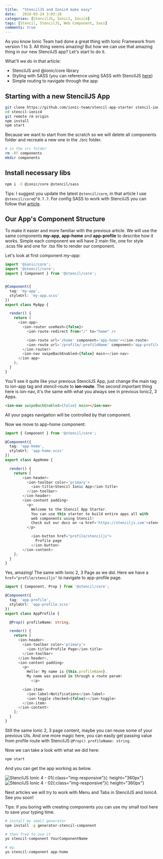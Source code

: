 ```yaml
---
title:  "StencilJS and Ionic4 make easy"
date:   2018-03-24 3:03:18
categories: [StencilJS, Ionic2, Ionic4]
tags: [Stencil, StencilJS, Web Component, Sass]
comments: true
---
```


As you know Ionic Team had done a great thing with Ionic Framework from version 1 to 3. All thing seems amazing! But how we can use that amazing thing in our new StencilJS app? Let's start to do it.

What'll we do in that article:
- StencilJS and @ionic/core library
- Styling with SASS (you can reference using SASS with StencilJS [here][using-sass-with-your-stenciljs])
- Simple routing to navigate through the app

## Starting with a new StencilJS App

```bash
git clone https://github.com/ionic-team/stencil-app-starter stencil-ionic4
cd stencil-ionic4
git remote rm origin
npm install
npm start
```

Because we want to start from the scratch so we will delete all components folder and recreate a new one in the ./src folder.

```bash
# in the src folder
rm -Rf components
mkdir components
```

## Install necessary libs
```bash
npm i -S @ionic/core @stencil/sass
```

Tips: I suggest you update the latest `@stencil/core`, in that article I use `@stencil/core@^0.7.7`. For config SASS to work with StencilJS you can follow that [article][using-sass-with-your-stenciljs].

## Our App's Component Structure
To make it easier and more familiar with the previous article. We will use the same components **my-app**, **app-home** and **app-profile** to describe how it works. Simple each component we will have 2 main file, one for style .scss file and one for .tsx file to render our component.

Let's look at first component *my-app*:

```typescript
import '@ionic/core';
import '@stencil/core';
import { Component } from '@stencil/core';


@Component({
  tag: 'my-app',
  styleUrl: 'my-app.scss'
})
export class MyApp {

  render() {
    return (
      <ion-app>
        <ion-router useHash={false}>
          <ion-route-redirect from="/" to="home" />

          <ion-route url='/home' component='app-home'></ion-route>
          <ion-route url='/profile/:profileName' component='app-profile'></ion-route>
        </ion-router>
        <ion-nav swipeBackEnabled={false} main></ion-nav>
      </ion-app>
    );
  }
}
```

You'll see it quite like your previous StencilJS App, just change the main tag to ion-app tag and stencil-route to **ion-route**. The second important thing here is ion-nav, it's the same with what you always see in previous Ionic2, 3 Apps.

```html
<ion-nav swipeBackEnabled={false} main></ion-nav>
```

All your pages navigation will be controlled by that component.

Now we move to app-home component:

```typescript
import { Component } from '@stencil/core';

@Component({
  tag: 'app-home',
  styleUrl: 'app-home.scss'
})
export class AppHome {

  render() {
    return [
        <ion-header>
          <ion-toolbar color='primary'>
            <ion-title>Stencil Ionic App</ion-title>
          </ion-toolbar>
        </ion-header>
        <ion-content padding>
          <p>
            Welcome to the Stencil App Starter.
            You can use this starter to build entire apps all with
            web components using Stencil!
            Check out our docs on <a href='https://stenciljs.com'>stenciljs.com</a> to get started.
          </p>

            <ion-button href="profile/stenciljs">
              Profile page
            </ion-button>
        </ion-content>
    ];
  }
}
```

Yes, amazing! The same with Ionic 2, 3 Page as we did. Here we have a `href="profile/stenciljs"` to navigate to app-profile page.

```typescript
import { Component, Prop } from '@stencil/core';

@Component({
  tag: 'app-profile',
  styleUrl: 'app-profile.scss'
})
export class AppProfile {

  @Prop() profileName: string;

  render() {
    return [
      <ion-header>
        <ion-toolbar color='primary'>
          <ion-title>Profile Page</ion-title>
        </ion-toolbar>
      </ion-header>,
      <ion-content padding>
        <p>
          Hello! My name is {this.profileName}.
          My name was passed in through a route param!
            </p>

        <ion-item>
          <ion-label>Notifications</ion-label>
          <ion-toggle checked={false}></ion-toggle>
        </ion-item>
      </ion-content>
    ];
  }
}
```

Still the same Ionic 2, 3 page content, maybe you can reuse some of your previous UIs. And one more magic here, you can easily get passing value from profile route with StencilJS `@Prop() profileName: string`.

Now we can take a look with what we did here:

```bash
npm start
```

And you can get the app working as below.

![StencilJS Ionic 4 - 01](https://www.xmobe.com/wp-content/uploads/2018/03/stenciljs-ionic4-01.png){:class="img-responsive"}{: height="360px"}
![StencilJS Ionic 4 - 02](https://www.xmobe.com/wp-content/uploads/2018/03/stenciljs-ionic4-02.png){:class="img-responsive"}{: height="360px"}
						 						
Next articles we will try to work with Menu and Tabs in StencilJS and Ionic4. See you soon!

Tips: if you boring with creating components you can use my small tool here to save your typing time.

```bash
# install my small generator
npm install -g generator-stencil-component

# then free to use it
yo stencil-component YourComponentName

# eg.
yo stencil-component app-home
```

[using-sass-with-your-stenciljs]: https://www.xmobe.com/stenciljs/using-sass-in-your-stenciljs-app/